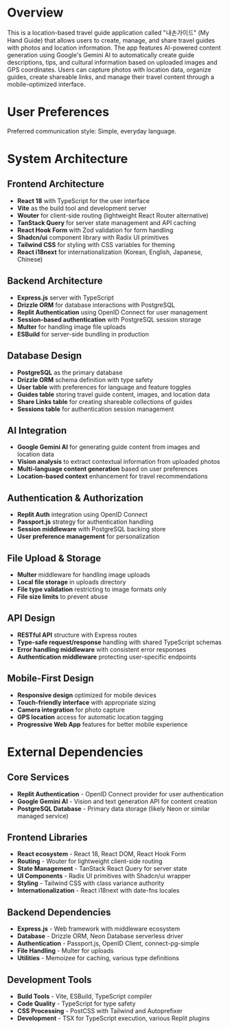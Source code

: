 # Overview

This is a location-based travel guide application called "내손가이드" (My Hand Guide) that allows users to create, manage, and share travel guides with photos and location information. The app features AI-powered content generation using Google's Gemini AI to automatically create guide descriptions, tips, and cultural information based on uploaded images and GPS coordinates. Users can capture photos with location data, organize guides, create shareable links, and manage their travel content through a mobile-optimized interface.

# User Preferences

Preferred communication style: Simple, everyday language.

# System Architecture

## Frontend Architecture
- **React 18** with TypeScript for the user interface
- **Vite** as the build tool and development server
- **Wouter** for client-side routing (lightweight React Router alternative)
- **TanStack Query** for server state management and API caching
- **React Hook Form** with Zod validation for form handling
- **Shadcn/ui** component library with Radix UI primitives
- **Tailwind CSS** for styling with CSS variables for theming
- **React i18next** for internationalization (Korean, English, Japanese, Chinese)

## Backend Architecture
- **Express.js** server with TypeScript
- **Drizzle ORM** for database interactions with PostgreSQL
- **Replit Authentication** using OpenID Connect for user management
- **Session-based authentication** with PostgreSQL session storage
- **Multer** for handling image file uploads
- **ESBuild** for server-side bundling in production

## Database Design
- **PostgreSQL** as the primary database
- **Drizzle ORM** schema definition with type safety
- **User table** with preferences for language and feature toggles
- **Guides table** storing travel guide content, images, and location data
- **Share Links table** for creating shareable collections of guides
- **Sessions table** for authentication session management

## AI Integration
- **Google Gemini AI** for generating guide content from images and location data
- **Vision analysis** to extract contextual information from uploaded photos
- **Multi-language content generation** based on user preferences
- **Location-based context** enhancement for travel recommendations

## Authentication & Authorization
- **Replit Auth** integration using OpenID Connect
- **Passport.js** strategy for authentication handling
- **Session middleware** with PostgreSQL backing store
- **User preference management** for personalization

## File Upload & Storage
- **Multer** middleware for handling image uploads
- **Local file storage** in uploads directory
- **File type validation** restricting to image formats only
- **File size limits** to prevent abuse

## API Design
- **RESTful API** structure with Express routes
- **Type-safe request/response** handling with shared TypeScript schemas
- **Error handling middleware** with consistent error responses
- **Authentication middleware** protecting user-specific endpoints

## Mobile-First Design
- **Responsive design** optimized for mobile devices
- **Touch-friendly interface** with appropriate sizing
- **Camera integration** for photo capture
- **GPS location** access for automatic location tagging
- **Progressive Web App** features for better mobile experience

# External Dependencies

## Core Services
- **Replit Authentication** - OpenID Connect provider for user authentication
- **Google Gemini AI** - Vision and text generation API for content creation
- **PostgreSQL Database** - Primary data storage (likely Neon or similar managed service)

## Frontend Libraries
- **React ecosystem** - React 18, React DOM, React Hook Form
- **Routing** - Wouter for lightweight client-side routing
- **State Management** - TanStack React Query for server state
- **UI Components** - Radix UI primitives with Shadcn/ui wrapper
- **Styling** - Tailwind CSS with class variance authority
- **Internationalization** - React i18next with date-fns locales

## Backend Dependencies
- **Express.js** - Web framework with middleware ecosystem
- **Database** - Drizzle ORM, Neon Database serverless driver
- **Authentication** - Passport.js, OpenID Client, connect-pg-simple
- **File Handling** - Multer for uploads
- **Utilities** - Memoizee for caching, various type definitions

## Development Tools
- **Build Tools** - Vite, ESBuild, TypeScript compiler
- **Code Quality** - TypeScript for type safety
- **CSS Processing** - PostCSS with Tailwind and Autoprefixer
- **Development** - TSX for TypeScript execution, various Replit plugins